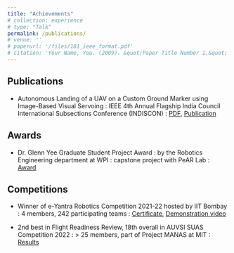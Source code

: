 ```yaml
---
title: "Achievements"
# collection: experience
# type: "Talk"
permalink: /publications/
# venue: ''
# paperurl: '/files/181_ieee_format.pdf'
# citation: 'Your Name, You. (2009). &quot;Paper Title Number 1.&quot; <i>Journal 1</i>. 1(1).'
---
```


## Publications

* Autonomous Landing of a UAV on a Custom Ground Marker using Image-Based Visual Servoing
:    IEEE 4th Annual Flagship India Council International Subsections Conference (INDISCON)
:    [PDF](/files/181_ieee_format.pdf), [Publication](https://ieeexplore.ieee.org/document/10270190)

## Awards

* Dr. Glenn Yee Graduate Student Project Award 
:    by the Robotics Engineering department at WPI
:    capstone project with PeAR Lab
:    [Award](https://www.wpi.edu/academics/departments/robotics-engineering/glenn-yee-graduate-awards)

## Competitions

* Winner of e-Yantra Robotics Competition 2021-22 hosted by IIT Bombay
:    4 members, 242 participating teams
:    [Certificate](/files/eyrc.pdf), [Demonstration video](https://youtu.be/JBToTeWyXHE)

* 2nd best in Flight Readiness Review, 18th overall in AUVSI SUAS Competition 2022
:    > 25 members, part of Project MANAS at MIT
:    [Results](https://docs.google.com/spreadsheets/d/e/2PACX-1vSV0_wulZ_djNrAeuGUOWQXyDoUyD6lgD5H7W9tqT8LZu__uv6s0OiEsDP0lbRetUTWTqQ9S1RAdvAr/pubhtml#)
